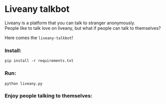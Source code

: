 # Liveany talkbot

Liveany is a platform that you can talk to stranger anonymously.
<br>People like to talk love on liveany, but what if people can talk to themselves?

Here comes the `liveany-talkbot`!

### Install:
`pip install -r requirements.txt`

### Run:
`python liveany.py`

### Enjoy people talking to themselves:
